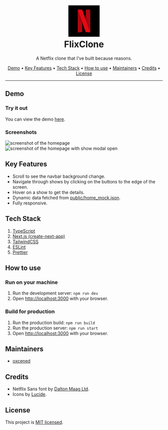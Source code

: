 <div align="center">

<h1>
<img src="./.github/logo.webp" alt="logo" height="100px"/>
<br />
FlixClone
</h1>

A Netflix clone that I've built because reasons.

[Demo](#demo) • [Key Features](#key-features) • [Tech Stack](#tech-stack) • [How to use](#run-on-your-machine) • [Maintainers](#maintainers) • [Credits](#credits) • [License](#license)

</div>

<hr />

## Demo

### Try it out

You can view the demo [here](https://flixclone-oxcened.vercel.app/).

### Screenshots

<img src="./.github/screenshot_1.png" alt="screenshot of the homepage" />

<img src="./.github/screenshot_2.png" alt="screenshot of the homepage with show modal open" />

## Key Features

- Scroll to see the navbar background change.
- Navigate through shows by clicking on the buttons to the edge of the screen.
- Hover on a show to get the details.
- Dynamic data fetched from [public/home_mock.json](./public/home_mock.json).
- Fully responsive.

## Tech Stack

1. [TypeScript](https://www.typescriptlang.org/)
2. [Next.js (create-next-app)](https://nextjs.org/)
3. [TailwindCSS](https://tailwindcss.com/)
4. [ESLint](https://eslint.org/)
5. [Prettier](https://prettier.io)

## How to use

### Run on your machine

1. Run the development server: `npm run dev`
2. Open [http://localhost:3000](http://localhost:3000) with your browser.

### Build for production

1. Run the production build: `npm run build`
2. Run the production server: `npm run start`
3. Open [http://localhost:3000](http://localhost:3000) with your browser.

## Maintainers

- [oxcened](https://github.com/oxcened)

## Credits

- Netflix Sans font by [Dalton Maag Ltd](https://font.gooova.com/fonts/14200/netflix-sans-font.html).
- Icons by [Lucide](https://lucide.dev).

## License

This project is [MIT licensed](./LICENSE.md).
